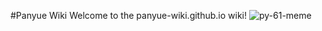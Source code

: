 #Panyue Wiki
Welcome to the panyue-wiki.github.io wiki!
![py-61-meme](https://github.com/Panyue-wiki/panyue-wiki.github.io/assets/155345807/25d32ecd-9e85-4c5b-a3cf-199b1917af06)
